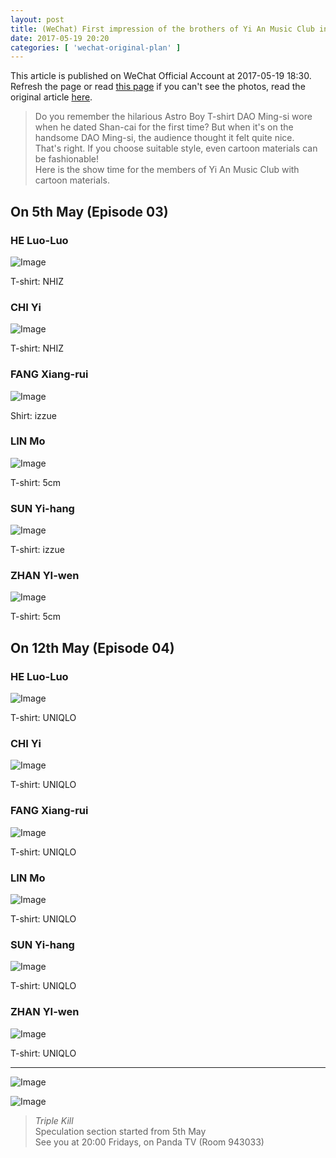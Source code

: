 ```yaml
---
layout: post
title: (WeChat) First impression of the brothers of Yi An Music Club in Triple Kill in the summer
date: 2017-05-19 20:20
categories: [ 'wechat-original-plan' ]
---
```


This article is published on WeChat Official Account at 2017-05-19 18:30. Refresh the page or read [this page](https://github.com/Quadrifolium/originalplan/blob/gh-pages/_posts/WeChat/2017-05-19-WeChat-Original-Plan.md) if you can't see the photos, read the original article [here](https://mp.weixin.qq.com/s/VwIwALFsWfQjeeoDupPQLg).

<!-- more -->

> Do you remember the hilarious Astro Boy T-shirt DAO Ming-si wore when he dated Shan-cai for the first time? But when it's on the handsome DAO Ming-si, the audience thought it felt quite nice.  
> That's right. If you choose suitable style, even cartoon materials can be fashionable!  
> Here is the show time for the members of Yi An Music Club with cartoon materials.

## On 5th May (Episode 03)

### HE Luo-Luo

![Image](http://mmbiz.qpic.cn/mmbiz_png/XOMVurd7hjSibtI3oxsts0DVZ1Mk4tJicvqBt4lzVF6C9mGosUOiaEPQ0WhxgUKx02g8Rf4ibia99HEucIgzaoQusbg/0)

T-shirt: NHIZ

### CHI Yi

![Image](http://mmbiz.qpic.cn/mmbiz_png/XOMVurd7hjSibtI3oxsts0DVZ1Mk4tJicvJBibXvL1lKn2ibcX2tKnFFHTDavOHk0s8eQHz92VBa8rp2qbXGMl8M3w/0)

T-shirt: NHIZ

### FANG Xiang-rui

![Image](http://mmbiz.qpic.cn/mmbiz_png/XOMVurd7hjSenCJjAQyaxtCHmoiboLeUcL9DMeVtgOHAOczShibz1iaVyibACbqrDCDxFqYtdM47NKgpOAeSiaLG0xQ/0)

Shirt: izzue

### LIN Mo

![Image](https://mmbiz.qpic.cn/mmbiz_png/XOMVurd7hjSibtI3oxsts0DVZ1Mk4tJicvAsNOoCVn9T0WDmicIpWpiayvcXzzW8Vqv1XZZjpf9RPSx6DSyhY5icyTQ/0)

T-shirt: 5cm

### SUN Yi-hang

![Image](http://mmbiz.qpic.cn/mmbiz_png/XOMVurd7hjSenCJjAQyaxtCHmoiboLeUc3B8R7FS47jMWicAbWKq7fia39libqhdiaX4B6gZAibJ5UM8H32iaT4bDWMlA/0)

T-shirt: izzue

### ZHAN YI-wen

![Image](http://mmbiz.qpic.cn/mmbiz_png/XOMVurd7hjSibtI3oxsts0DVZ1Mk4tJicvZ7Hn5nLsIq575n8dFibH3LqJibxEfmuTEc8XkeP3QHrwDjNKha3eaDeA/0)

T-shirt: 5cm

## On 12th May (Episode 04)

### HE Luo-Luo

![Image](http://mmbiz.qpic.cn/mmbiz_png/XOMVurd7hjSibtI3oxsts0DVZ1Mk4tJicvyCKjxicJhqfKnvmlYjXbjZLIl3tbJzGlFKun3GP7WRdWIBfYMG4EtBg/0)

T-shirt: UNIQLO

### CHI Yi

![Image](http://mmbiz.qpic.cn/mmbiz_png/XOMVurd7hjSibtI3oxsts0DVZ1Mk4tJicvHadxOrmibvvWLUBElVLfh2VJpsIiaAH14n2VhtMeJ7rC3iadYry2EicjMw/0)

T-shirt: UNIQLO

### FANG Xiang-rui

![Image](http://mmbiz.qpic.cn/mmbiz_png/XOMVurd7hjSenCJjAQyaxtCHmoiboLeUcNdwibD8q4wSicI70WtFIboaHmMRJnf8jDzEt9bZbibP2JGiasaeufa8dGg/0)

T-shirt: UNIQLO

### LIN Mo

![Image](http://mmbiz.qpic.cn/mmbiz_png/XOMVurd7hjSibtI3oxsts0DVZ1Mk4tJicvQGoQo4yKFOlQ9Usic3kYgnMq5WlQfPbmLY6husM5aibZOISUgvSFtx5w/0)

T-shirt: UNIQLO

### SUN Yi-hang

![Image](http://mmbiz.qpic.cn/mmbiz_png/XOMVurd7hjSibtI3oxsts0DVZ1Mk4tJicvmgBhIA9M6uI2eibzpesLUfmgLALbOibmS6f1AtSwmRriaBNBQ9XszYNyA/0)

T-shirt: UNIQLO

### ZHAN YI-wen

![Image](http://mmbiz.qpic.cn/mmbiz_png/XOMVurd7hjSibtI3oxsts0DVZ1Mk4tJicvmJibch0iaBTRiatiaeqoVEiaOrp0PoVloJXZvNjS0b7r4ejYUTm6fJ3gluA/0)

T-shirt: UNIQLO

---

![Image](http://mmbiz.qpic.cn/mmbiz_jpg/XOMVurd7hjSBjahFDPibOOOofK3icia69nYosuxRWEa6ntJ6SzNdW9FIN1UAYYnJPfdof0Dbx94RQicibXV3nTIXODw/640)

![Image](http://mmbiz.qpic.cn/mmbiz_jpg/XOMVurd7hjSibtI3oxsts0DVZ1Mk4tJicvIvlGc3fgDmvNdaTTAJkeLPmPWHq2xTviaHy2RNyg0UX7ws5k7hKriagA/640)

> *Triple Kill*  
> Speculation section started from 5th May  
> See you at 20:00 Fridays, on Panda TV (Room 943033)
